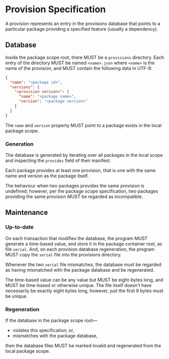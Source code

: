 <!-- SPDX-FileCopyrightText: 2024 WithLithum <WithLithum@outlook.com> -->
<!-- SPDX-License-Identifier: GPL-3.0-or-later -->

# Provision Specification

A provision represents an entry in the provisions database that points to a
particular package providing a specified feature (usually a dependency).

## Database

Inside the package scope root, there MUST be a `provisions` directory. Each
entry of the directory MUST be named `<name>.json` where `<name>` is the name
of the provision, and MUST contain the following data in UTF-8:

```json
{
  "name": "<package id>",
  "versions": {
    "<provision version>": {
      "name": "<package name>",
      "version": "<package version>"
    }
  }
}
```

The `name` and `version` property MUST point to a package exists in the local
package scope.

### Generation

The database is generated by iterating over all packages in the local scope and
inspecting the `provides` field of their manifest. 

Each package provides at least one provision, that is one with the same name
and version as the package itself.

The behaviour when two packages provides the same provision is undefined; 
however, per the package scope specification, two packages providing the same
provision MUST be regarded as incompatible.

## Maintenance

### Up-to-date

On each transaction that modifies the database, the program MUST generate a
time-based value, and store it in the package container root, as file `serial`.
And, on each provision database regeneration, the program MUST copy the
`serial` file into the provisions directory.

Whenever the two `serial` file mismatches, the database must be regarded as
having mismatched with the package database and be regenerated.

The time-based value can be any value but MUST be eight-bytes long, and MUST be
time-based or otherwise unique. The file itself doesn't have necessarily be
exactly eight bytes long, however, just the first 8 bytes must be unique.

### Regeneration

If the database in the package scope root—

- violates this specification; or,
- mismatches with the package database,

then the database files MUST be marked invalid and regenerated from the local
package scope.
